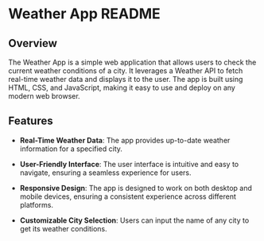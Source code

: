 # Weather App README

## Overview

The Weather App is a simple web application that allows users to check the current weather conditions of a city. It leverages a Weather API to fetch real-time weather data and displays it to the user. The app is built using HTML, CSS, and JavaScript, making it easy to use and deploy on any modern web browser.

## Features

- **Real-Time Weather Data**: The app provides up-to-date weather information for a specified city.

- **User-Friendly Interface**: The user interface is intuitive and easy to navigate, ensuring a seamless experience for users.

- **Responsive Design**: The app is designed to work on both desktop and mobile devices, ensuring a consistent experience across different platforms.

- **Customizable City Selection**: Users can input the name of any city to get its weather conditions.
